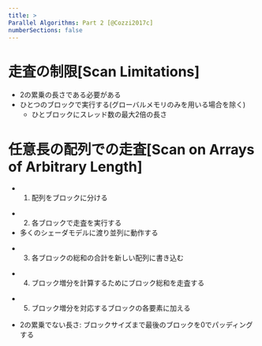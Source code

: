 ```yaml
---
title: >
Parallel Algorithms: Part 2 [@Cozzi2017c]
numberSections: false
---
```

# 走査の制限[Scan Limitations]

- 2の累乗の長さである必要がある
- ひとつのブロックで実行する(グローバルメモリのみを用いる場合を除く)
    - ひとブロックにスレッド数の最大2倍の長さ

# 任意長の配列での走査[Scan on Arrays of Arbitrary Length]

- 1. 配列をブロックに分ける

<!-- p.4 -->

- 2. 各ブロックで走査を実行する
- 多くのシェーダモデルに渡り並列に動作する

<!-- p.5 -->

- 3. 各ブロックの総和の合計を新しい配列に書き込む

<!-- p.6 -->

- 4. ブロック増分を計算するためにブロック総和を走査する

<!-- p.7 -->

- 5. ブロック増分を対応するブロックの各要素に加える

<!-- p.8 -->

- 2の累乗でない長さ: ブロックサイズまで最後のブロックを0でパッディングする
